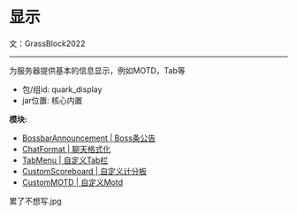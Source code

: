 # 显示

文：GrassBlock2022

-----
为服务器提供基本的信息显示，例如MOTD，Tab等

- 包/组id: quark_display
- jar位置: 核心内置

**模块:**
- [BossbarAnnouncement | Boss条公告](bossbar-announcement.md)
- [ChatFormat | 聊天格式化](chat-format.md)
- [TabMenu | 自定义Tab栏](tab-menu.md)
- [CustomScoreboard | 自定义计分板](custom-scoreboard.md)
- [CustomMOTD | 自定义Motd](custom-motd.md)

累了不想写.jpg